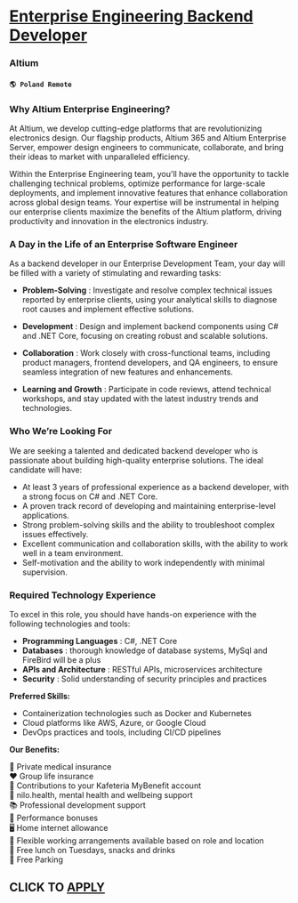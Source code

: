 # [Enterprise Engineering Backend Developer](https://www.remotewlb.com/apply/enterprise-engineering-backend-developer)  
### Altium  
#### `🌎 Poland Remote`  

### Why Altium Enterprise Engineering?

At Altium, we develop cutting-edge platforms that are revolutionizing electronics design. Our flagship products, Altium 365 and Altium Enterprise Server, empower design engineers to communicate, collaborate, and bring their ideas to market with unparalleled efficiency.

Within the Enterprise Engineering team, you'll have the opportunity to tackle challenging technical problems, optimize performance for large-scale deployments, and implement innovative features that enhance collaboration across global design teams. Your expertise will be instrumental in helping our enterprise clients maximize the benefits of the Altium platform, driving productivity and innovation in the electronics industry.

### A Day in the Life of an Enterprise Software Engineer

As a backend developer in our Enterprise Development Team, your day will be filled with a variety of stimulating and rewarding tasks:

  * **Problem-Solving** : Investigate and resolve complex technical issues reported by enterprise clients, using your analytical skills to diagnose root causes and implement effective solutions.

  * **Development** : Design and implement backend components using C# and .NET Core, focusing on creating robust and scalable solutions.

  * **Collaboration** : Work closely with cross-functional teams, including product managers, frontend developers, and QA engineers, to ensure seamless integration of new features and enhancements.

  * **Learning and Growth** : Participate in code reviews, attend technical workshops, and stay updated with the latest industry trends and technologies.

### Who We’re Looking For

We are seeking a talented and dedicated backend developer who is passionate about building high-quality enterprise solutions. The ideal candidate will have:

  * At least 3 years of professional experience as a backend developer, with a strong focus on C# and .NET Core.
  * A proven track record of developing and maintaining enterprise-level applications.
  * Strong problem-solving skills and the ability to troubleshoot complex issues effectively.
  * Excellent communication and collaboration skills, with the ability to work well in a team environment.
  * Self-motivation and the ability to work independently with minimal supervision.

### Required Technology Experience

To excel in this role, you should have hands-on experience with the following technologies and tools:

  * **Programming Languages** : C#, .NET Core
  * **Databases** : thorough knowledge of database systems, MySql and FireBird will be a plus
  * **APIs and Architecture** : RESTful APIs, microservices architecture
  * **Security** : Solid understanding of security principles and practices

**Preferred Skills:**

  * Containerization technologies such as Docker and Kubernetes
  * Cloud platforms like AWS, Azure, or Google Cloud
  * DevOps practices and tools, including CI/CD pipelines

**Our Benefits:**

🏥 Private medical insurance  
❤️ Group life insurance  
🏦 Contributions to your Kafeteria MyBenefit account  
🧘 nilo.health, mental health and wellbeing support  
📚 Professional development support  
💸 Performance bonuses  
🖥 Home internet allowance  
🏡 Flexible working arrangements available based on role and location  
🥪 Free lunch on Tuesdays, snacks and drinks  
🚗 Free Parking

  
## CLICK TO [APPLY](https://www.remotewlb.com/apply/enterprise-engineering-backend-developer)

